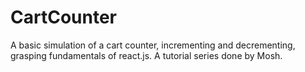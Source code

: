 # CartCounter
A basic simulation of a cart counter, incrementing and decrementing, grasping fundamentals of react.js. A tutorial series done by Mosh. 
